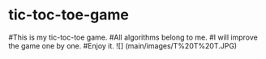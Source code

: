 # tic-toc-toe-game
#This is my tic-toc-toe game.
#All algorithms belong to me.
#I will improve the game one by one.
#Enjoy it.
![] (main/images/T%20T%20T.JPG)
